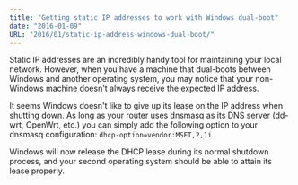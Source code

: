 ```yaml
---
title: "Getting static IP addresses to work with Windows dual-boot"
date: "2016-01-09"
URL: "2016/01/static-ip-address-windows-dual-boot/"
---
```


Static IP addresses are an incredibly handy tool for maintaining your local network. However, when you have a machine that dual-boots between Windows and another operating system, you may notice that your non-Windows machine doesn't always receive the expected IP address.

It seems Windows doesn't like to give up its lease on the IP address when shutting down. As long as your router uses dnsmasq as its DNS server (dd-wrt, OpenWrt, etc.) you can simply add the following option to your dnsmasq configuration: `dhcp-option=vendor:MSFT,2,1i`

Windows will now release the DHCP lease during its normal shutdown process, and your second operating system should be able to attain its lease properly.
